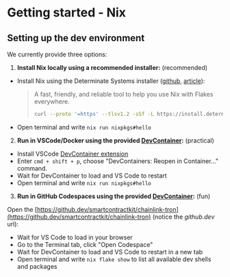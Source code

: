 # Getting started - Nix

## Setting up the dev environment

We currently provide three options:

1. **Install Nix locally using a recommended installer:** (recommended)

- Install Nix using the Determinate Systems installer ([github](https://github.com/DeterminateSystems/nix-installer), [article](https://determinate.systems/posts/determinate-nix-installer)):

    > A fast, friendly, and reliable tool to help you use Nix with Flakes everywhere.
    >
    > ```bash
    > curl --proto '=https' --tlsv1.2 -sSf -L https://install.determinate.systems/nix | sh -s -- install --determinate
    > ```

- Open terminal and write `nix run nixpkgs#hello`

2. **Run in VSCode/Docker using the provided [DevContainer](.devcontainer.json):** (practical)

- Install VSCode [DevContainer extension](https://marketplace.visualstudio.com/items?itemName=ms-vscode-remote.remote-containers)
- Enter `cmd + shift + p`, choose "DevContainers: Reopen in Container..." command.
- Wait for DevContainer to load and VS Code to restart
- Open terminal and write `nix run nixpkgs#hello`

3. **Run in GitHub Codespaces using the provided [DevContainer](.devcontainer.json):** (fun)

Open the [https://github.dev/smartcontractkit/chainlink-tron](https://github.dev/smartcontractkit/chainlink-tron) (notice the *github.dev* url):

- Wait for VS Code to load in your browser
- Go to the Terminal tab, click "Open Codespace"
- Wait for DevContainer to load and VS Code to restart in a new tab
- Open terminal and write `nix flake show` to list all available dev shells and packages
